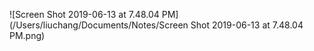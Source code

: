 ![Screen Shot 2019-06-13 at 7.48.04 PM](/Users/liuchang/Documents/Notes/Screen Shot 2019-06-13 at 7.48.04 PM.png)